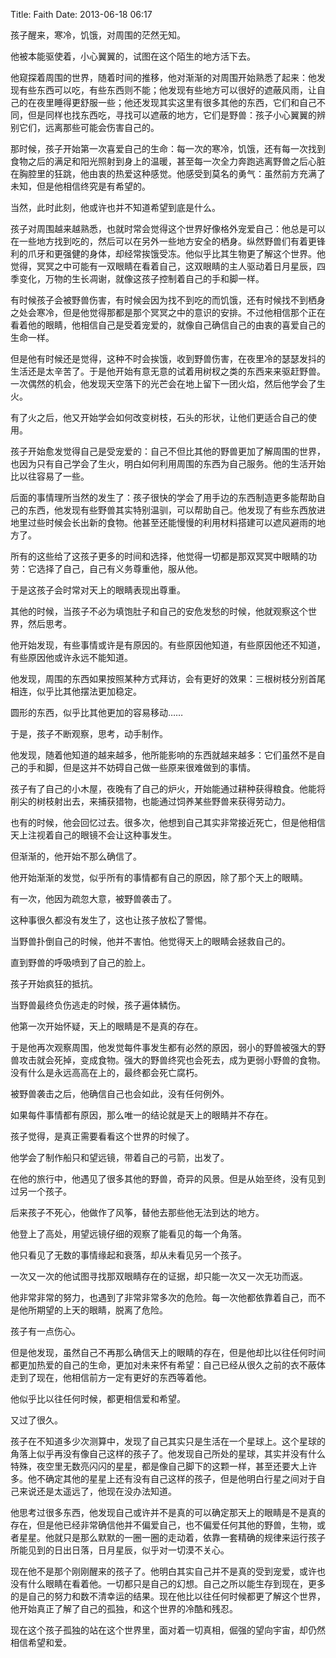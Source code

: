 Title: Faith
Date: 2013-06-18 06:17 

孩子醒来，寒冷，饥饿，对周围的茫然无知。

他被本能驱使着，小心翼翼的，试图在这个陌生的地方活下去。

他窥探着周围的世界，随着时间的推移，他对渐渐的对周围开始熟悉了起来：他发现有些东西可以吃，有些东西则不能；他发现有些地方可以很好的遮蔽风雨，让自己的在夜里睡得更舒服一些；他还发现其实这里有很多其他的东西，它们和自己不同，但是同样也找东西吃，寻找可以遮蔽的地方，它们是野兽：孩子小心翼翼的辨别它们，远离那些可能会伤害自己的。

那时候，孩子开始第一次喜爱自己的生命：每一次的寒冷，饥饿，还有每一次找到食物之后的满足和阳光照射到身上的温暖，甚至每一次全力奔跑逃离野兽之后心脏在胸腔里的狂跳，他由衷的热爱这种感觉。他感受到莫名的勇气：虽然前方充满了未知，但是他相信终究是有希望的。

当然，此时此刻，他或许也并不知道希望到底是什么。

孩子对周围越来越熟悉，也就时常会觉得这个世界好像格外宠爱自己：他总是可以在一些地方找到吃的，然后可以在另外一些地方安全的栖身。纵然野兽们有着更锋利的爪牙和更强健的身体，却经常挨饿受冻。他似乎比其生物更了解这个世界。他觉得，冥冥之中可能有一双眼睛在看着自己，这双眼睛的主人驱动着日月星辰，四季变化，万物的生长凋谢，就像这孩子控制着自己的手和脚一样。

有时候孩子会被野兽伤害，有时候会因为找不到吃的而饥饿，还有时候找不到栖身之处会寒冷，但是他觉得那都是那个冥冥之中的意识的安排。不过他相信那个正在看着他的眼睛，他相信自己是受着宠爱的，就像自己确信自己的由衷的喜爱自己的生命一样。

但是他有时候还是觉得，这种不时会挨饿，收到野兽伤害，在夜里冷的瑟瑟发抖的生活还是太辛苦了。于是他开始有意无意的试着用树杈之类的东西来来驱赶野兽。一次偶然的机会，他发现天空落下的光芒会在地上留下一团火焰，然后他学会了生火。

有了火之后，他又开始学会如何改变树枝，石头的形状，让他们更适合自己的使用。

孩子开始愈发觉得自己是受宠爱的：自己不但比其他的野兽更加了解周围的世界，也因为只有自己学会了生火，明白如何利用周围的东西为自己服务。他的生活开始比以往容易了一些。

后面的事情理所当然的发生了：孩子很快的学会了用手边的东西制造更多能帮助自己的东西，他发现有些野兽其实特别温驯，可以帮助自己。他发现了有些东西放进地里过些时候会长出新的食物。他甚至还能慢慢的利用材料搭建可以遮风避雨的地方了。

所有的这些给了这孩子更多的时间和选择，他觉得一切都是那双冥冥中眼睛的功劳：它选择了自己，自己有义务尊重他，服从他。

于是这孩子会时常对天上的眼睛表现出尊重。

其他的时候，当孩子不必为填饱肚子和自己的安危发愁的时候，他就观察这个世界，然后思考。

他开始发现，有些事情或许是有原因的。有些原因他知道，有些原因他还不知道，有些原因他或许永远不能知道。

他发现，周围的东西如果按照某种方式拜访，会有更好的效果：三根树枝分别首尾相连，似乎比其他摆法更加稳定。

圆形的东西，似乎比其他更加的容易移动……

于是，孩子不断观察，思考，动手制作。

他发现，随着他知道的越来越多，他所能影响的东西就越来越多：它们虽然不是自己的手和脚，但是这并不妨碍自己做一些原来很难做到的事情。

孩子有了自己的小木屋，夜晚有了自己的炉火，开始能通过耕种获得粮食。他能将削尖的树枝射出去，来捕获猎物，也能通过饲养某些野兽来获得劳动力。

也有的时候，他会回忆过去。很多次，他想到自己其实非常接近死亡，但是他相信天上注视着自己的眼镜不会让这种事发生。

但渐渐的，他开始不那么确信了。

他开始渐渐的发觉，似乎所有的事情都有自己的原因，除了那个天上的眼睛。


有一次，他因为疏忽大意，被野兽袭击了。

这种事很久都没有发生了，这也让孩子放松了警惕。

当野兽扑倒自己的时候，他并不害怕。他觉得天上的眼睛会拯救自己的。

直到野兽的呼吸喷到了自己的脸上。

孩子开始疯狂的抵抗。

当野兽最终负伤逃走的时候，孩子遍体鳞伤。


他第一次开始怀疑，天上的眼睛是不是真的存在。

于是他再次观察周围，他发觉每件事发生都有必然的原因，弱小的野兽被强大的野兽攻击就会死掉，变成食物。强大的野兽终究也会死去，成为更弱小野兽的食物。没有什么是永远高高在上的，最终都会死亡腐朽。

被野兽袭击之后，他确信自己也会如此，没有任何例外。

如果每件事情都有原因，那么唯一的结论就是天上的眼睛并不存在。

孩子觉得，是真正需要看看这个世界的时候了。

他学会了制作船只和望远镜，带着自己的弓箭，出发了。


在他的旅行中，他遇见了很多其他的野兽，奇异的风景。但是从始至终，没有见到过另一个孩子。

后来孩子不死心，他做作了风筝，替他去那些他无法到达的地方。

他登上了高处，用望远镜仔细的观察了能看见的每一个角落。

他只看见了无数的事情缘起和衰落，却从未看见另一个孩子。

一次又一次的他试图寻找那双眼睛存在的证据，却只能一次又一次无功而返。

他非常非常的努力，也遇到了非常非常多次的危险。每一次他都依靠着自己，而不是他所期望的上天的眼睛，脱离了危险。

孩子有一点伤心。

但是他发现，虽然自己不再那么确信天上的眼睛的存在，但是他却比以往任何时间都更加热爱的自己的生命，更加对未来怀有希望：自己已经从很久之前的衣不蔽体走到了现在，他相信前方一定有更好的东西等着他。

他似乎比以往任何时候，都更相信爱和希望。


又过了很久。

孩子在不知道多少次测算中，发现了自己其实只是生活在一个星球上。这个星球的角落上似乎再没有像自己这样的孩子了。他发现自己所处的星球，其实并没有什么特殊，夜空里无数亮闪闪的星星，都是像自己脚下的这颗一样，甚至还要大上许多。他不确定其他的星星上还有没有自己这样的孩子，但是他明白行星之间对于自己来说还是太遥远了，他现在没办法知道。

他思考过很多东西，他发现自己或许并不是真的可以确定那天上的眼睛是不是真的存在，但是他已经非常确信他并不偏爱自己，也不偏爱任何其他的野兽，生物，或者星星。他就只是那么默默的一圈一圈的走动着，依靠一套精确的规律来运行孩子所能见到的日出日落，日月星辰，似乎对一切漠不关心。

现在他不是那个刚刚醒来的孩子了。他明白其实自己并不是真的受到宠爱，或许也没有什么眼睛在看着他。一切都只是自己的幻想。自己之所以能生存到现在，更多的是自己的努力和数不清幸运的结果。现在他比以往任何时候都更了解这个世界，他开始真正了解了自己的孤独，和这个世界的冷酷和残忍。

现在这个孩子孤独的站在这个世界里，面对着一切真相，倔强的望向宇宙，却仍然相信希望和爱。